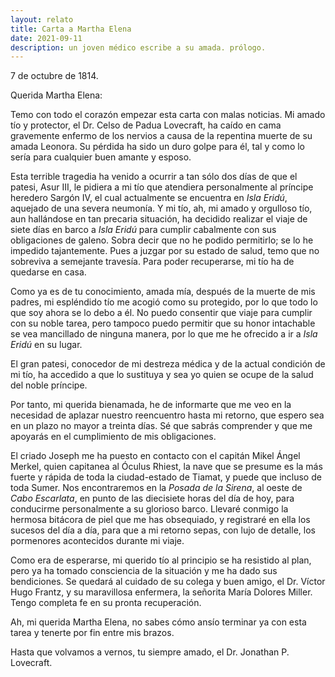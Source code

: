 ```yaml
---
layout: relato
title: Carta a Martha Elena
date: 2021-09-11
description: un joven médico escribe a su amada. prólogo.
---
```


7 de octubre de 1814. 

Querida Martha Elena:

Temo con todo el corazón empezar esta carta con malas noticias. Mi amado tío y protector, el Dr. Celso de Padua Lovecraft, ha caído en cama gravemente enfermo de los nervios a causa de la repentina muerte de su amada Leonora. Su pérdida ha sido un duro golpe para él, tal y como lo sería para cualquier buen amante y esposo. 

Esta terrible tragedia ha venido a ocurrir a tan sólo dos días de que el patesi, Asur III, le pidiera a mi tío que atendiera personalmente al príncipe heredero Sargón IV, el cual actualmente se encuentra en _Isla Eridú_, aquejado de una severa neumonía. Y mi tío, ah, mi amado y orgulloso tío, aun hallándose en tan precaria situación, ha decidido realizar el viaje de siete días en barco a _Isla Eridú_ para cumplir cabalmente con sus obligaciones de galeno. Sobra decir que no he podido permitirlo; se lo he impedido tajantemente. Pues a juzgar por su estado de salud, temo que no sobreviva a semejante travesía. Para poder recuperarse, mi tío ha de quedarse en casa.

Como ya es de tu conocimiento, amada mía, después de la muerte de mis padres, mi espléndido tío me acogió como su protegido, por lo que todo lo que soy ahora se lo debo a él. No puedo consentir que viaje para cumplir con su noble tarea, pero tampoco puedo permitir que su honor intachable se vea mancillado de ninguna manera, por lo que me he ofrecido a ir a _Isla Eridú_ en su lugar.

El gran patesi, conocedor de mi destreza médica y de la actual condición de mi tío, ha accedido a que lo sustituya y sea yo quien se ocupe de la salud del noble príncipe.

Por tanto, mi querida bienamada, he de informarte que me veo en la necesidad de aplazar nuestro reencuentro hasta mi retorno, que espero sea en un plazo no mayor a treinta días. Sé que sabrás comprender y que me apoyarás en el cumplimiento de mis obligaciones.

El criado Joseph me ha puesto en contacto con el capitán Mikel Ángel Merkel, quien capitanea al Óculus Rhiest, la nave que se presume es la más fuerte y rápida de toda la ciudad-estado de Tiamat, y puede que incluso de toda Sumer. Nos encontraremos en la _Posada de la Sirena_, al oeste de _Cabo Escarlata_, en punto de las diecisiete horas del día de hoy, para conducirme personalmente a su glorioso barco. Llevaré conmigo la hermosa bitácora de piel que me has obsequiado, y registraré en ella los sucesos del día a día, para que a mi retorno sepas, con lujo de detalle, los pormenores acontecidos durante mi viaje.

Como era de esperarse, mi querido tío al principio se ha resistido al plan, pero ya ha tomado consciencia de la situación y me ha dado sus bendiciones. Se quedará al cuidado de su colega y buen amigo, el Dr. Víctor Hugo Frantz, y su maravillosa enfermera, la señorita María Dolores Miller. Tengo completa fe en su pronta recuperación.

Ah, mi querida Martha Elena, no sabes cómo ansío terminar ya con esta tarea y tenerte por fin entre mis brazos.

Hasta que volvamos a vernos, tu siempre amado, el Dr. Jonathan P. Lovecraft. 